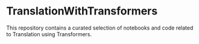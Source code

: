# TranslationWithTransformers
This repository contains a curated selection of notebooks and code related to Translation using Transformers.
